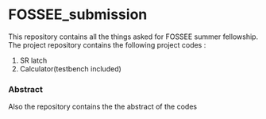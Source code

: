 # FOSSEE_submission
This repository contains all the things asked for FOSSEE summer fellowship.<br />
The project repository contains the following project codes : <br />
1. SR latch <br />
2. Calculator(testbench included) <br />
### Abstract
Also the repository contains the the abstract of the codes
